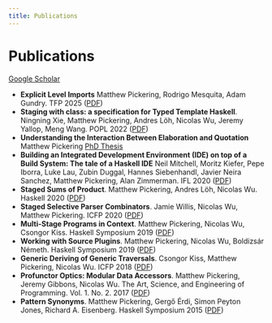 ```yaml
---
title: Publications
---
```


# Publications

[Google Scholar](https://scholar.google.com/citations?user=nRJGAIYAAAAJ&hl=en)

* **Explicit Level Imports** Matthew Pickering, Rodrigo Mesquita, Adam Gundry. TFP 2025 ([PDF](papers/explicit-level-imports.pdf))
* **Staging with class: a specification for Typed Template Haskell**. Ningning Xie, Matthew Pickering, Andres Löh, Nicolas Wu, Jeremy Yallop, Meng Wang. POPL 2022 ([PDF](papers/staging-with-class.pdf))
* **Understanding the Interaction Between Elaboration and Quotation** Matthew Pickering [PhD Thesis](papers/thesis.pdf)
* **Building an Integrated Development Environment (IDE) on top of a Build System: The tale of a Haskell IDE** Neil Mitchell, Moritz Kiefer, Pepe Iborra, Luke Lau, Zubin Duggal, Hannes Siebenhandl, Javier Neira Sanchez, Matthew Pickering, Alan Zimmerman. IFL 2020 ([PDF](papers/ide.pdf))
* **Staged Sums of Product**. Matthew Pickering, Andres Löh, Nicolas Wu. Haskell 2020 ([PDF](papers/staged-sop.pdf))
* **Staged Selective Parser Combinators**. Jamie Willis, Nicolas Wu, Matthew Pickering. ICFP 2020 ([PDF](papers/parsley-icfp.pdf))
* **Multi-Stage Programs in Context**. Matthew Pickering, Nicolas Wu, Csongor Kiss. Haskell Symposium 2019
([PDF](papers/multi-stage-programs-in-context.pdf))
* **Working with Source Plugins**. Matthew Pickering, Nicolas Wu, Boldizsár Németh. Haskell Symposium 2019
([PDF](papers/working-with-source-plugins.pdf))
* **Generic Deriving of Generic Traversals**. Csongor Kiss, Matthew Pickering, Nicolas Wu. ICFP 2018
([PDF](papers/generic-deriving-of-generic-traversals.pdf))
* **Profunctor Optics: Modular Data Accessors**. Matthew Pickering, Jeremy Gibbons, Nicolas Wu. The Art‚ Science‚ and Engineering of Programming. Vol. 1. No. 2. 2017
([PDF](papers/profunctor-options.pdf))
* **Pattern Synonyms**. Matthew Pickering, Gergő Érdi, Simon Peyton Jones, Richard A. Eisenberg. Haskell Symposium 2015 ([PDF](papers/pattern-synonyms.pdf))


